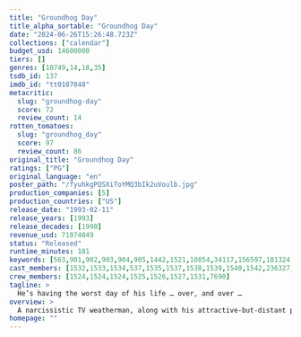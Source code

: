 ```yaml
---
title: "Groundhog Day"
title_alpha_sortable: "Groundhog Day"
date: "2024-06-26T15:26:48.723Z"
collections: ["calendar"]
budget_usd: 14600000
tiers: []
genres: [10749,14,18,35]
tsdb_id: 137
imdb_id: "tt0107048"
metacritic:
  slug: "groundhog-day"
  score: 72
  review_count: 14
rotten_tomatoes:
  slug: "groundhog_day"
  score: 97
  review_count: 86
original_title: "Groundhog Day"
ratings: ["PG"]
original_language: "en"
poster_path: "/fyuhkgPQSXiToYMQ3bIk2uVoulb.jpg"
production_companies: [5]
production_countries: ["US"]
release_date: "1993-02-11"
release_years: [1993]
release_decades: [1990]
revenue_usd: 71074049
status: "Released"
runtime_minutes: 101
keywords: [563,901,902,903,904,905,1442,1521,10854,34117,156597,181324,220046]
cast_members: [1532,1533,1534,537,1535,1537,1538,1539,1540,1542,236327,335,1524,1536]
crew_members: [1524,1524,1524,1525,1526,1527,1531,7690]
tagline: >
  He’s having the worst day of his life … over, and over …
overview: >
  A narcissistic TV weatherman, along with his attractive-but-distant producer, and his mawkish cameraman, is sent to report on Groundhog Day in the small town of Punxsutawney, where he finds himself repeating the same day over and over.
homepage: ""
---
```

